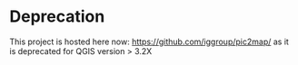 # Deprecation
This project is hosted here now: https://github.com/iggroup/pic2map/ as it is deprecated for QGIS version > 3.2X
